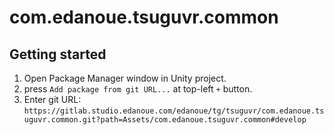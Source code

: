 # com.edanoue.tsuguvr.common

## Getting started

1. Open Package Manager window in Unity project.
1. press `Add package from git URL...` at top-left `+` button.
1. Enter git URL: `https://gitlab.studio.edanoue.com/edanoue/tg/tsuguvr/com.edanoue.tsuguvr.common.git?path=Assets/com.edanoue.tsuguvr.common#develop`

